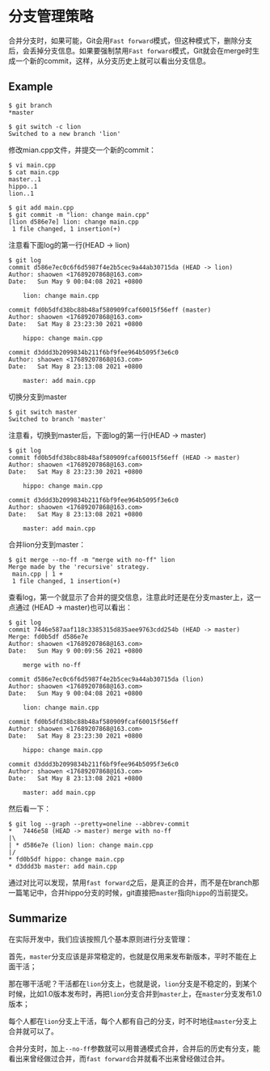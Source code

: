 # 分支管理策略

合并分支时，如果可能，Git会用`Fast forward`模式，但这种模式下，删除分支后，会丢掉分支信息。如果要强制禁用`Fast forward`模式，Git就会在merge时生成一个新的commit，这样，从分支历史上就可以看出分支信息。

## Example

```
$ git branch
*master
```

```
$ git switch -c lion 
Switched to a new branch 'lion'
```

修改mian.cpp文件，并提交一个新的commit：

```
$ vi main.cpp
$ cat main.cpp
master..1
hippo..1
lion..1
```

```
$ git add main.cpp 
$ git commit -m "lion: change main.cpp"
[lion d586e7e] lion: change main.cpp
 1 file changed, 1 insertion(+)
```
注意看下面log的第一行(HEAD -> lion)
```
$ git log
commit d586e7ec0c6f6d5987f4e2b5cec9a44ab30715da (HEAD -> lion)
Author: shaowen <17689207868@163.com>
Date:   Sun May 9 00:04:08 2021 +0800

    lion: change main.cpp

commit fd0b5dfd38bc88b48af580909fcaf60015f56eff (master)
Author: shaowen <17689207868@163.com>
Date:   Sat May 8 23:23:30 2021 +0800

    hippo: change main.cpp

commit d3ddd3b2099834b211f6bf9fee964b5095f3e6c0
Author: shaowen <17689207868@163.com>
Date:   Sat May 8 23:13:08 2021 +0800

    master: add main.cpp
```
切换分支到master
```
$ git switch master 
Switched to branch 'master'
```
注意看，切换到master后，下面log的第一行(HEAD -> master)
```
$ git log
commit fd0b5dfd38bc88b48af580909fcaf60015f56eff (HEAD -> master)
Author: shaowen <17689207868@163.com>
Date:   Sat May 8 23:23:30 2021 +0800

    hippo: change main.cpp

commit d3ddd3b2099834b211f6bf9fee964b5095f3e6c0
Author: shaowen <17689207868@163.com>
Date:   Sat May 8 23:13:08 2021 +0800

    master: add main.cpp
```

合并lion分支到master：

```
$ git merge --no-ff -m "merge with no-ff" lion 
Merge made by the 'recursive' strategy.
 main.cpp | 1 +
 1 file changed, 1 insertion(+)
```

查看log，第一个就显示了合并的提交信息，注意此时还是在分支master上，这一点通过 (HEAD -> master)也可以看出：

```
$ git log
commit 7446e587aaf118c3385315d835aee9763cdd254b (HEAD -> master)
Merge: fd0b5df d586e7e
Author: shaowen <17689207868@163.com>
Date:   Sun May 9 00:09:56 2021 +0800

    merge with no-ff

commit d586e7ec0c6f6d5987f4e2b5cec9a44ab30715da (lion)
Author: shaowen <17689207868@163.com>
Date:   Sun May 9 00:04:08 2021 +0800

    lion: change main.cpp

commit fd0b5dfd38bc88b48af580909fcaf60015f56eff
Author: shaowen <17689207868@163.com>
Date:   Sat May 8 23:23:30 2021 +0800

    hippo: change main.cpp

commit d3ddd3b2099834b211f6bf9fee964b5095f3e6c0
Author: shaowen <17689207868@163.com>
Date:   Sat May 8 23:13:08 2021 +0800

    master: add main.cpp
```

然后看一下：

```
$ git log --graph --pretty=oneline --abbrev-commit
*   7446e58 (HEAD -> master) merge with no-ff
|\  
| * d586e7e (lion) lion: change main.cpp
|/  
* fd0b5df hippo: change main.cpp
* d3ddd3b master: add main.cpp
```

通过对比可以发现，禁用`fast forward`之后，是真正的合并，而不是在branch那一篇笔记中，合并hippo分支的时候，git直接把`master`指向`hippo`的当前提交。

## Summarize

在实际开发中，我们应该按照几个基本原则进行分支管理：

首先，`master`分支应该是非常稳定的，也就是仅用来发布新版本，平时不能在上面干活；

那在哪干活呢？干活都在`lion`分支上，也就是说，`lion`分支是不稳定的，到某个时候，比如1.0版本发布时，再把`lion`分支合并到`master`上，在`master`分支发布1.0版本；

每个人都在`lion`分支上干活，每个人都有自己的分支，时不时地往`master`分支上合并就可以了。

合并分支时，加上`--no-ff`参数就可以用普通模式合并，合并后的历史有分支，能看出来曾经做过合并，而`fast forward`合并就看不出来曾经做过合并。